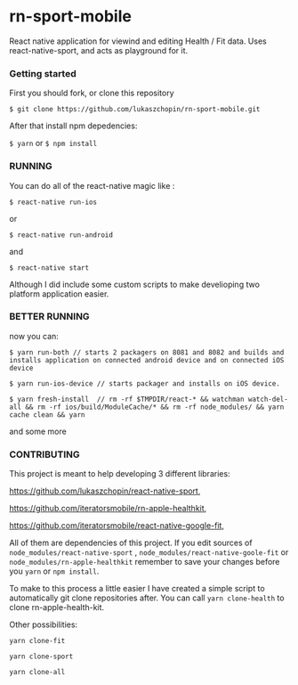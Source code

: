 # rn-sport-mobile


React native application for viewind and editing Health / Fit data. 
Uses react-native-sport, and acts as playground for it. 

### Getting started

First you should fork, or clone this repository

`$ git clone https://github.com/lukaszchopin/rn-sport-mobile.git`

After that install npm depedencies:

`$ yarn` 
or
`$ npm install`



### RUNNING

You can do all of the react-native magic like :

`$ react-native run-ios`

or

`$ react-native run-android`

and

`$ react-native start`


Although I did include some custom scripts to make develioping two platform application easier. 

### BETTER RUNNING



now you can:

`$ yarn run-both
// starts 2 packagers on 8081 and 8082 and builds and installs application on connected android device and on connected iOS device `

`$ yarn run-ios-device
// starts packager and installs on iOS device. `

`$ yarn fresh-install 
// rm -rf $TMPDIR/react-* && watchman watch-del-all && rm -rf ios/build/ModuleCache/* && rm -rf node_modules/ && yarn cache clean && yarn`

and some more

### CONTRIBUTING 

This project is meant to help developing 3 different libraries:

https://github.com/lukaszchopin/react-native-sport,

https://github.com/iteratorsmobile/rn-apple-healthkit,

https://github.com/iteratorsmobile/react-native-google-fit,

All of them are dependencies of this project. If you edit sources of `node_modules/react-native-sport` , `node_modules/react-native-goole-fit` or `node_modules/rn-apple-healthkit` remember to save your changes before you `yarn` or `npm install`.

To make to this process a little easier I have created a simple script to automatically git clone repositories after.
You can call `yarn clone-health` to clone rn-apple-health-kit. 

Other possibilities: 

`yarn clone-fit`

`yarn clone-sport`

`yarn clone-all`
